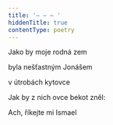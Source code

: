 ```yaml
---
title: '– – – '
hiddenTitle: true
contentType: poetry
---
```


<section>

Jako by moje rodná zem

byla nešťastným Jonášem

v útrobách kytovce

Jak by z nich ovce bekot zněl:

Ach, říkejte mi Ismael

</section>
